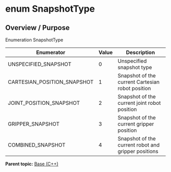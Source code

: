# enum SnapshotType

## Overview / Purpose

Enumeration SnapshotType

|Enumerator|Value|Description|
|----------|-----|-----------|
|UNSPECIFIED\_SNAPSHOT|0|Unspecified snapshot type|
|CARTESIAN\_POSITION\_SNAPSHOT|1|Snapshot of the current Cartesian robot position|
|JOINT\_POSITION\_SNAPSHOT|2|Snapshot of the current joint robot position|
|GRIPPER\_SNAPSHOT|3|Snapshot of the current gripper position|
|COMBINED\_SNAPSHOT|4|Snapshot of the current robot and gripper positions|

**Parent topic:** [Base \(C++\)](../../summary_pages/Base.md)

